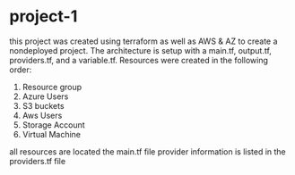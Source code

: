# project-1
this project was created using terraform as well as AWS & AZ to create a nondeployed project. 
The architecture is setup with a main.tf, output.tf, providers.tf, and a variable.tf.
Resources were created in the following order:

1. Resource group
2. Azure Users
3. S3 buckets
4. Aws Users
5. Storage Account
6. Virtual Machine

all resources are located the main.tf file
provider information is listed in the providers.tf file

